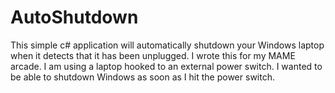 # AutoShutdown

This simple c# application will automatically shutdown your Windows laptop when it detects that it has been unplugged. I wrote this for my MAME arcade. I am using a laptop hooked to an external power switch. I wanted to be able to shutdown Windows as soon as I hit the power switch.
